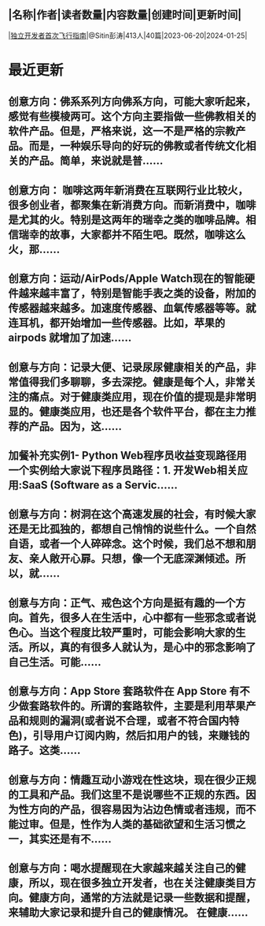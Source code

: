 |名称|作者|读者数量|内容数量|创建时间|更新时间|
---
|[独立开发者首次飞行指南](https://xiaobot.net/p/dev?refer=0b133df9-27dc-423b-8101-639049001c13)|@Sitin彭涛|413人|40篇|2023-06-20|2024-01-25|

# 最近更新
## 创意方向：佛系系列方向佛系方向，可能大家听起来，感觉有些模棱两可。这个方向主要指做一些佛教相关的软件产品。但是，严格来说，这一不是严格的宗教产品。而是，一种娱乐导向的好玩的佛教或者传统文化相关的产品。简单，来说就是普......
## 创意方向： 咖啡这两年新消费在互联网行业比较火，很多创业者，都聚集在新消费方向。而新消费中，咖啡是尤其的火。特别是这两年的瑞幸之类的咖啡品牌。相信瑞幸的故事，大家都并不陌生吧。既然，咖啡这么火，那......
## 创意方向：运动/AirPods/Apple Watch现在的智能硬件越来越丰富了，特别是智能手表之类的设备，附加的传感器越来越多。加速度传感器、血氧传感器等等。就连耳机，都开始增加一些传感器。比如，苹果的 airpods 就增加了加速......
## 创意与方向：记录大便、记录尿尿健康相关的产品，非常值得我们多聊聊，多去深挖。健康是每个人，非常关注的痛点。对于健康类应用，现在价值的提现是非常明显的。健康类应用，也还是各个软件平台，都在主力推荐的产品。因为，这......
## 加餐补充实例1- Python Web程序员收益变现路径用一个实例给大家说下程序员路径：1. 开发Web相关应用:SaaS (Software as a Servic......
## 创意与方向：树洞在这个高速发展的社会，有时候大家还是无比孤独的，都想自己悄悄的说些什么。一个自然自语，或者一个人碎碎念。这个时候，我们总不想和朋友、亲人敞开心扉。只想，像一个无底深渊倾述。所以，就......
## 创意与方向：正气、戒色这个方向是挺有趣的一个方向。首先，很多人在生活中，心中都有一些邪念或者说色心。当这个程度比较严重时，可能会影响大家的生活。所以，真的有很多人就认为，是心中的邪念影响了自己生活。可能......
## 创意与方向：App Store 套路软件在 App Store 有不少做套路软件的。所谓的套路软件，主要是利用苹果产品和规则的漏洞(或者说不合理，或者不符合国内特色)，引导用户订阅内购，然后扣用户的钱，来赚钱的路子。这类......
## 创意与方向：情趣互动小游戏在性这块，现在很少正规的工具和产品。我们这里不是说哪些不正规的东西。因为性方向的产品，很容易因为沾边色情或者违规，而不能过审。但是，性作为人类的基础欲望和生活习惯之一，其实还是有不......
## 创意与方向：喝水提醒现在大家越来越关注自己的健康，所以，现在很多独立开发者，也在关注健康类目方向。健康方向，通常的方法就是记录一些数据和提醒，来辅助大家记录和提升自己的健康情况。 在健康......

